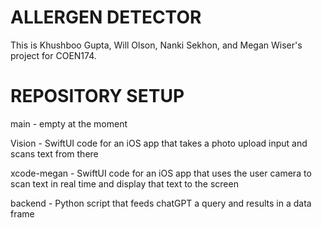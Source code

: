 # ALLERGEN DETECTOR

This is Khushboo Gupta, Will Olson, Nanki Sekhon, and Megan Wiser's project for COEN174.


# REPOSITORY SETUP

main - empty at the moment

Vision - SwiftUI code for an iOS app that takes a photo upload input and scans text from there

xcode-megan - SwiftUI code for an iOS app that uses the user camera to scan text in real time and display that text to the screen

backend - Python script that feeds chatGPT a query and results in a data frame
